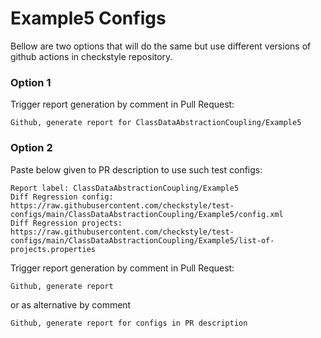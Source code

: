# Example5 Configs

Bellow are two options that will do the same but use different versions
of github actions in checkstyle repository.


### Option 1
Trigger report generation by comment in Pull Request:
```
Github, generate report for ClassDataAbstractionCoupling/Example5
```

### Option 2

Paste below given to PR description to use such test configs:
```
Report label: ClassDataAbstractionCoupling/Example5
Diff Regression config: https://raw.githubusercontent.com/checkstyle/test-configs/main/ClassDataAbstractionCoupling/Example5/config.xml
Diff Regression projects: https://raw.githubusercontent.com/checkstyle/test-configs/main/ClassDataAbstractionCoupling/Example5/list-of-projects.properties
```

Trigger report generation by comment in Pull Request:
```
Github, generate report
```
or as alternative by comment
```
Github, generate report for configs in PR description
```
